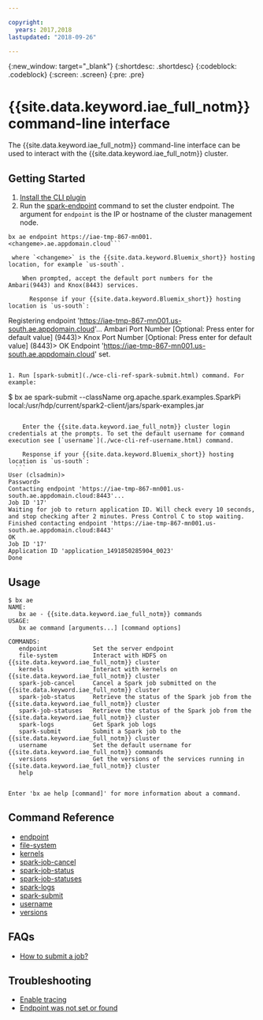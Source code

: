 ```yaml
---

copyright:
  years: 2017,2018
lastupdated: "2018-09-26"

---
```


<!-- Attribute definitions -->
{:new_window: target="_blank"}
{:shortdesc: .shortdesc}
{:codeblock: .codeblock}
{:screen: .screen}
{:pre: .pre}

# {{site.data.keyword.iae_full_notm}} command-line interface

The {{site.data.keyword.iae_full_notm}} command-line interface can be used to interact with the {{site.data.keyword.iae_full_notm}} cluster.


## Getting Started

1. [Install the CLI plugin](./wce-wcl-install.html)
1. Run the [spark-endpoint](./wce-cli-ref-spark-endpoint.html) command to set the cluster endpoint. The argument for `endpoint` is the IP or hostname of the cluster management node.
```
bx ae endpoint https://iae-tmp-867-mn001.<changeme>.ae.appdomain.cloud```

 where `<changeme>` is the {{site.data.keyword.Bluemix_short}} hosting location, for example `us-south`.

  	When prompted, accept the default port numbers for the Ambari(9443) and Knox(8443) services.

	  Response if your {{site.data.keyword.Bluemix_short}} hosting location is `us-south`:

   ```
  Registering endpoint 'https://iae-tmp-867-mn001.us-south.ae.appdomain.cloud'...
  Ambari Port Number [Optional: Press enter for default value] (9443)>
  Knox Port Number [Optional: Press enter for default value] (8443)>
  OK
  Endpoint 'https://iae-tmp-867-mn001.us-south.ae.appdomain.cloud' set.
  ```

1. Run [spark-submit](./wce-cli-ref-spark-submit.html) command. For example:
  ```
  $ bx ae spark-submit --className org.apache.spark.examples.SparkPi local:/usr/hdp/current/spark2-client/jars/spark-examples.jar
  ```

	  Enter the {{site.data.keyword.iae_full_notm}} cluster login credentials at the prompts. To set the default username for command execution see [`username`](./wce-cli-ref-username.html) command.

	  Response if your {{site.data.keyword.Bluemix_short}} hosting location is `us-south`:
    ```
  User (clsadmin)>
Password>
Contacting endpoint 'https://iae-tmp-867-mn001.us-south.ae.appdomain.cloud:8443'...
Job ID '17'
Waiting for job to return application ID. Will check every 10 seconds, and stop checking after 2 minutes. Press Control C to stop waiting.
Finished contacting endpoint 'https://iae-tmp-867-mn001.us-south.ae.appdomain.cloud:8443'
OK
Job ID '17'
Application ID 'application_1491850285904_0023'
Done
```

## Usage

```
$ bx ae
NAME:
   bx ae - {{site.data.keyword.iae_full_notm}} commands
USAGE:
   bx ae command [arguments...] [command options]

COMMANDS:
   endpoint             Set the server endpoint
   file-system          Interact with HDFS on {{site.data.keyword.iae_full_notm}} cluster
   kernels              Interact with kernels on {{site.data.keyword.iae_full_notm}} cluster
   spark-job-cancel     Cancel a Spark job submitted on the {{site.data.keyword.iae_full_notm}} cluster
   spark-job-status     Retrieve the status of the Spark job from the {{site.data.keyword.iae_full_notm}} cluster
   spark-job-statuses   Retrieve the status of the Spark job from the {{site.data.keyword.iae_full_notm}} cluster
   spark-logs           Get Spark job logs
   spark-submit         Submit a Spark job to the {{site.data.keyword.iae_full_notm}} cluster
   username             Set the default username for {{site.data.keyword.iae_full_notm}} commands
   versions             Get the versions of the services running in {{site.data.keyword.iae_full_notm}} cluster
   help                 


Enter 'bx ae help [command]' for more information about a command.
```

## Command Reference

- [endpoint](./wce-cli-ref-spark-endpoint.html)
- [file-system](./wce-cli-ref-file-system.html)
- [kernels](./wce-cli-ref-kernels.html)
- [spark-job-cancel](./wce-cli-ref-spark-job-cancel.html)
- [spark-job-status](./wce-cli-ref-spark-job-status.html)
- [spark-job-statuses](./wce-cli-ref-spark-job-statuses.html)
- [spark-logs](./wce-cli-ref-spark-logs.html)
- [spark-submit](./wce-cli-ref-spark-submit.html)
- [username](./wce-cli-ref-username.html)
- [versions](./wce-cli-ref-versions.html)

## FAQs

- [How to submit a job?](./Spark-Batch.html)

## Troubleshooting

- [Enable tracing](./wce-cli-troubleshoot.html#enable-tracing)
- [Endpoint was not set or found](./wce-cli-troubleshoot.html#endpoint-was-not-set-or-found)
